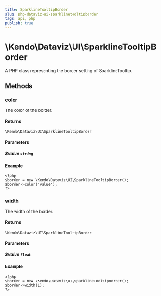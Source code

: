 ```yaml
---
title: SparklineTooltipBorder
slug: php-dataviz-ui-sparklinetooltipborder
tags: api, php
publish: true
---
```


# \Kendo\Dataviz\UI\SparklineTooltipBorder

A PHP class representing the border setting of SparklineTooltip.


## Methods

### color
The color of the border.

#### Returns
`\Kendo\Dataviz\UI\SparklineTooltipBorder`

#### Parameters

##### $value `string`



#### Example 
    <?php
    $border = new \Kendo\Dataviz\UI\SparklineTooltipBorder();
    $border->color('value');
    ?>

### width
The width of the border.

#### Returns
`\Kendo\Dataviz\UI\SparklineTooltipBorder`

#### Parameters

##### $value `float`



#### Example 
    <?php
    $border = new \Kendo\Dataviz\UI\SparklineTooltipBorder();
    $border->width(1);
    ?>

 

